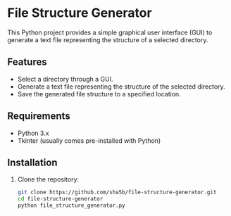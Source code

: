 # File Structure Generator

This Python project provides a simple graphical user interface (GUI) to generate a text file representing the structure of a selected directory. 

## Features

- Select a directory through a GUI.
- Generate a text file representing the structure of the selected directory.
- Save the generated file structure to a specified location.

## Requirements

- Python 3.x
- Tkinter (usually comes pre-installed with Python)

## Installation

1. Clone the repository:
   ```bash
   git clone https://github.com/sha5b/file-structure-generator.git
   cd file-structure-generator
   python file_structure_generator.py
